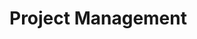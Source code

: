 
# Project Management
<!--
## Project Configuration

TODO: Technical Explanation about xrengine.config.ts

Sketch:
As you can see, we are declaring a function that will `import` our `./src/Hello.ts` file.  
The engine will call this function when our project is loaded, and our file is declaring an `export default async function`.  
Loading the configuration file will call its `worldInjection` function, which will in turn import our file,  
and therefore let the engine know about the `worldInjection` function that we have declared in our code.  
-->

<!--
## Other topics

TODO:
- have to clarify the opening of ports
- npm dev reinit
- granting of admin perms
- general navigation
-->

